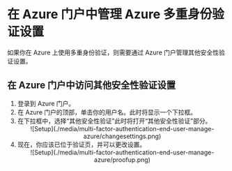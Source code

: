 <properties 
	pageTitle="在 Azure 门户中管理 Azure MFA 设置" 
	description="本页说明用户需要在 Azure 门户中的哪个位置管理其 Azure MFA 设置。" 
	services="multi-factor-authentication" 
	documentationCenter="" 
	authors="billmath" 
	manager="terrylan" 
	editor="bryanla"/>

<tags 
	ms.service="multi-factor-authentication"  
	ms.date="06/02/2015" 
	wacn.date="09/15/2015"/>

# 在 Azure 门户中管理 Azure 多重身份验证设置

如果你在 Azure 上使用多重身份验证，则需要通过 Azure 门户管理其他安全性验证设置。

## 在 Azure 门户中访问其他安全性验证设置

<ol>
<li>登录到 Azure 门户。<li>在 Azure 门户的顶部，单击你的用户名。此时将显示一个下拉框。<li>在下拉框中，选择“其他安全性验证”此时将打开“其他安全性验证”部分。

<center>![Setup](./media/multi-factor-authentication-end-user-manage-azure/changesettings.png)</center>

<li>现在，你应该已位于验证页，并可以更改设置。</li>

<center>![Setup](./media/multi-factor-authentication-end-user-manage-azure/proofup.png)</center>

<!---HONumber=69-->